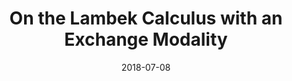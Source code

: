 ---
type: article
authors:
  - Jiaming Jiang
  - Harley Eades III
  - Valeria de Paiva
title: "On the Lambek Calculus with an Exchange Modality"
journal: "informal Proceedings of the Linearity and TTLA Workshop, Oxford, UK"
note: "https://lipn.univ-paris13.fr/TLLALinearity18/"
date: 2018-07-08
resource:
  type: pdf
  pdf-url: includes/pubs/2018-jiangeades.pdf

---